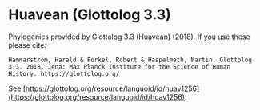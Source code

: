 # Huavean (Glottolog 3.3)

Phylogenies provided by Glottolog 3.3 (Huavean) (2018). If you use these please cite:

```
Hammarström, Harald & Forkel, Robert & Haspelmath, Martin. Glottolog 3.3. 2018. Jena: Max Planck Institute for the Science of Human History. https://glottolog.org/
```

See  [https://glottolog.org/resource/languoid/id/huav1256](https://glottolog.org/resource/languoid/id/huav1256).

